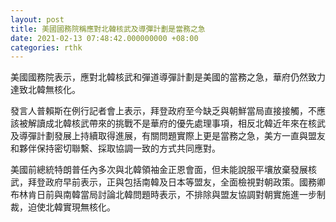 ```yaml
---
layout: post
title: 美國國務院稱應對北韓核武及導彈計劃是當務之急
date: 2021-02-13 07:48:42.000000000 +08:00
categories: rthk
---
```


美國國務院表示，應對北韓核武和彈道導彈計劃是美國的當務之急，華府仍然致力達致北韓無核化。

發言人普賴斯在例行記者會上表示，拜登政府至今缺乏與朝鮮當局直接接觸，不應該被解讀成北韓核武帶來的挑戰不是華府的優先處理事項，相反北韓近年來在核武及導彈計劃發展上持續取得進展，有關問題實際上更是當務之急，美方一直與盟友和夥伴保持密切聯繫、採取協調一致的方式共同應對。

美國前總統特朗普任內多次與北韓領袖金正恩會面，但未能說服平壤放棄發展核武，拜登政府早前表示，正與包括南韓及日本等盟友，全面檢視對朝政策。國務卿布林肯日前與南韓當局討論北韓問題時表示，不排除與盟友協調對朝實施進一步制裁，迫使北韓實現無核化。

